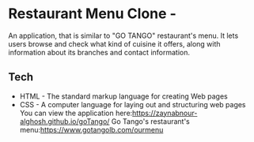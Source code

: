 # Restaurant Menu Clone -
An application, that is similar to "GO TANGO" restaurant's menu. It lets users browse and check what kind of cuisine it offers, along with information about its branches and contact information.
## Tech
* HTML -  The standard markup language for creating Web pages
* CSS   -  A computer language for laying out and structuring web pages
You can view the application here:https://zaynabnour-alghosh.github.io/goTango/
Go Tango's restaurant's menu:https://www.gotangolb.com/ourmenu 
